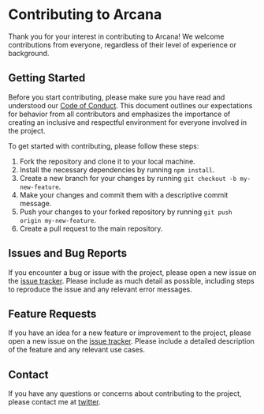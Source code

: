 # Contributing to Arcana

Thank you for your interest in contributing to Arcana! We welcome contributions from everyone, regardless of their level of experience or background.

## Getting Started

Before you start contributing, please make sure you have read and understood our [Code of Conduct](CODE_OF_CONDUCT.md). This document outlines our expectations for behavior from all contributors and emphasizes the importance of creating an inclusive and respectful environment for everyone involved in the project.

To get started with contributing, please follow these steps:

1. Fork the repository and clone it to your local machine.
2. Install the necessary dependencies by running `npm install`.
3. Create a new branch for your changes by running `git checkout -b my-new-feature`.
4. Make your changes and commit them with a descriptive commit message.
5. Push your changes to your forked repository by running `git push origin my-new-feature`.
6. Create a pull request to the main repository.

## Issues and Bug Reports

If you encounter a bug or issue with the project, please open a new issue on the [issue tracker](https://github.com/your-username/your-project/issues). Please include as much detail as possible, including steps to reproduce the issue and any relevant error messages.

## Feature Requests

If you have an idea for a new feature or improvement to the project, please open a new issue on the [issue tracker](https://github.com/your-username/your-project/issues). Please include a detailed description of the feature and any relevant use cases.

## Contact

If you have any questions or concerns about contributing to the project, please contact me at [twitter](https://twitter.com/AFV_7).
